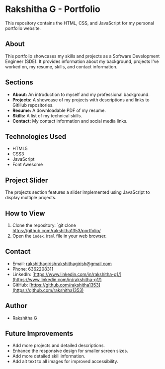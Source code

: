 # Rakshitha G - Portfolio

This repository contains the HTML, CSS, and JavaScript for my personal portfolio website.

## About

This portfolio showcases my skills and projects as a Software Development Engineer (SDE). It provides information about my background, projects I've worked on, my resume, skills, and contact information.

## Sections

* **About:** An introduction to myself and my professional background.
* **Projects:** A showcase of my projects with descriptions and links to GitHub repositories.
* **Resume:** A downloadable PDF of my resume.
* **Skills:** A list of my technical skills.
* **Contact:** My contact information and social media links.

## Technologies Used

* HTML5
* CSS3
* JavaScript
* Font Awesome

## Project Slider

The projects section features a slider implemented using JavaScript to display multiple projects.

## How to View

1.  Clone the repository: `git clone https://github.com/rakshitha1353/portfolio/
2.  Open the `index.html` file in your web browser.

## Contact

* Email: rakshithagirishrakshithagirish@gmail.com
* Phone: 6362208311
* LinkedIn: [https://www.linkedin.com/in/rakshitha-g1/](https://www.linkedin.com/in/rakshitha-g1/)
* GitHub: [https://github.com/rakshitha1353](https://github.com/rakshitha1353)

## Author

* Rakshitha G

## Future Improvements

* Add more projects and detailed descriptions.
* Enhance the responsive design for smaller screen sizes.
* Add more detailed skill information.
* Add alt text to all images for improved accessibility.
